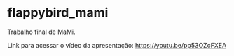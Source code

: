 # flappybird_mami
Trabalho final de MaMi.

Link para acessar o vídeo da apresentação:
https://youtu.be/pp53OZcFXEA
